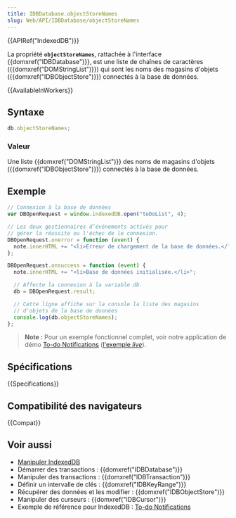 ```yaml
---
title: IDBDatabase.objectStoreNames
slug: Web/API/IDBDatabase/objectStoreNames
---
```


{{APIRef("IndexedDB")}}

La propriété **`objectStoreNames`**, rattachée à l'interface {{domxref("IDBDatabase")}}, est une liste de chaînes de caractères ({{domxref("DOMStringList")}}) qui sont les noms des magasins d'objets ({{domxref("IDBObjectStore")}}) connectés à la base de données.

{{AvailableInWorkers}}

## Syntaxe

```js
db.objectStoreNames;
```

### Valeur

Une liste {{domxref("DOMStringList")}} des noms de magasins d'objets ({{domxref("IDBObjectStore")}}) connectés à la base de données.

## Exemple

```js
// Connexion à la base de données
var DBOpenRequest = window.indexedDB.open("toDoList", 4);

// Les deux gestionnaires d’événements activés pour
// gérer la réussite ou l'échec de le connexion.
DBOpenRequest.onerror = function (event) {
  note.innerHTML += "<li>Erreur de chargement de la base de données.</li>";
};

DBOpenRequest.onsuccess = function (event) {
  note.innerHTML += "<li>Base de données initialisée.</li>";

  // Affecte la connexion à la variable db.
  db = DBOpenRequest.result;

  // Cette ligne affiche sur la console la liste des magasins
  // d'objets de la base de données
  console.log(db.objectStoreNames);
};
```

> **Note :** Pour un exemple fonctionnel complet, voir notre application de démo [To-do Notifications](https://github.com/mdn/dom-examples/tree/main/to-do-notifications) ([l'exemple _live_](https://mdn.github.io/dom-examples/to-do-notifications/)).

## Spécifications

{{Specifications}}

## Compatibilité des navigateurs

{{Compat}}

## Voir aussi

- [Manipuler IndexedDB](/fr/docs/Web/API/API_IndexedDB/Using_IndexedDB)
- Démarrer des transactions : {{domxref("IDBDatabase")}}
- Manipuler des transactions : {{domxref("IDBTransaction")}}
- Définir un intervalle de clés : {{domxref("IDBKeyRange")}}
- Récupérer des données et les modifier : {{domxref("IDBObjectStore")}}
- Manipuler des curseurs : {{domxref("IDBCursor")}}
- Exemple de référence pour IndexedDB : [To-do Notifications](https://github.com/mdn/dom-examples/tree/main/to-do-notifications)
